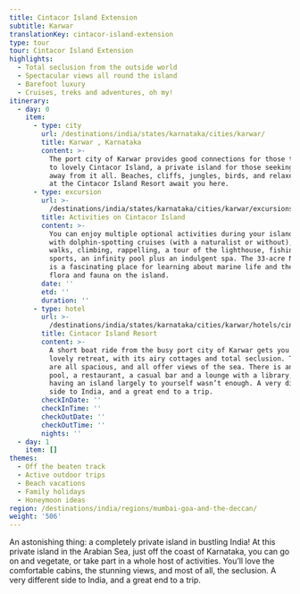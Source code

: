 ```yaml
---
title: Cintacor Island Extension
subtitle: Karwar
translationKey: cintacor-island-extension
type: tour
tour: Cintacor Island Extension
highlights:
  - Total seclusion from the outside world
  - Spectacular views all round the island
  - Barefoot luxury
  - Cruises, treks and adventures, oh my!
itinerary:
  - day: 0
    item:
      - type: city
        url: /destinations/india/states/karnataka/cities/karwar/
        title: Karwar , Karnataka
        content: >-
          The port city of Karwar provides good connections for those travelling
          to lovely Cintacor Island, a private island for those seeking to get
          away from it all. Beaches, cliffs, jungles, birds, and relaxed luxury
          at the Cintacor Island Resort await you here.
      - type: excursion
        url: >-
          /destinations/india/states/karnataka/cities/karwar/excursions/activities-on-cintacor-island/
        title: Activities on Cintacor Island
        content: >-
          You can enjoy multiple optional activities during your island stay,
          with dolphin-spotting cruises (with a naturalist or without), nature
          walks, climbing, rappelling, a tour of the lighthouse, fishing, water
          sports, an infinity pool plus an indulgent spa. The 33-acre NatureLab
          is a fascinating place for learning about marine life and the various
          flora and fauna on the island.
        date: ''
        etd: ''
        duration: ''
      - type: hotel
        url: >-
          /destinations/india/states/karnataka/cities/karwar/hotels/cintacor-island-resort/
        title: Cintacor Island Resort
        content: >-
          A short boat ride from the busy port city of Karwar gets you to this
          lovely retreat, with its airy cottages and total seclusion. The cabins
          are all spacious, and all offer views of the sea. There is an infinity
          pool, a restaurant, a casual bar and a lounge with a library, as if
          having an island largely to yourself wasn’t enough. A very different
          side to India, and a great end to a trip.
        checkInDate: ''
        checkInTime: ''
        checkOutDate: ''
        checkOutTime: ''
        nights: ''
  - day: 1
    item: []
themes:
  - Off the beaten track
  - Active outdoor trips
  - Beach vacations
  - Family holidays
  - Honeymoon ideas
region: /destinations/india/regions/mumbai-goa-and-the-deccan/
weight: '506'
---
```


An astonishing thing: a completely private island in bustling India! At this private island in the Arabian Sea, just off the coast of Karnataka, you can go on and vegetate, or take part in a whole host of activities. You’ll love the comfortable cabins, the stunning views, and most of all, the seclusion. A very different side to India, and a great end to a trip.
